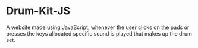 # Drum-Kit-JS
A website made using JavaScript, whenever the user clicks on the pads or presses the keys allocated specific sound is played that makes up the drum set.
